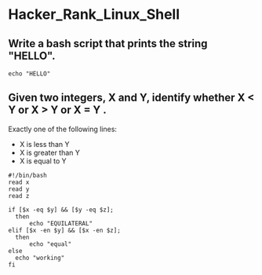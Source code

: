 # Hacker_Rank_Linux_Shell

## Write a bash script that prints the string "HELLO".
```
echo "HELLO"
```

## Given two integers, X  and Y, identify whether X < Y or X > Y or X = Y .

 Exactly one of the following lines:
 - X is less than Y
 - X is greater than Y
 - X is equal to Y

  ```
  #!/bin/bash
read x 
read y 
read z 

if [$x -eq $y] && [$y -eq $z];
    then 
        echo "EQUILATERAL"
elif [$x -en $y] && [$x -en $z];
    then 
        echo "equal"
else 
    echo "working"
fi
  ```
